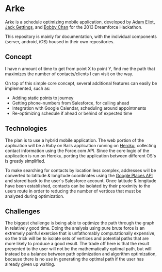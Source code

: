 Arke
====
Arke is a schedule optimizing mobile application, developed by [Adam Eliot](http://adam.eliot.ca), [Jack Gettings](http://www.JGets.com), and [Bobby Chan](http://www.bobbychanblog.com) for the 2013 Dreamforce Hackathon.

This repository is mainly for documentation, with the individual components \(server, android, iOS\) housed in their own repositories.

Concept
---
I have n amount of time to get from point X to point Y, find me the path that maximizes the number of contacts/clients I can visit on the way.  

On top of this simple core concept, several additional features can easily be implemented, such as:
* Adding static points to journey
* Getting phone-numbers from Salesforce, for calling ahead
* Integration with Google Calendar, scheduling around appointments
* Re-optimizing schedule if ahead or behind of expected time


Technologies
------------
The plan is to use a hybrid mobile application. The web portion of the application will be a Ruby on Rails application running on [Heroku](http://www.heroku.com), collecting contact information using the Force.com API. Since the core logic of the application is run on Heroku, porting the application between different OS's is greatly simplified.

To make searching for contacts by location less complex, addresses will be converted to latitude & longitude coordinates using the [Google Places API](https://developers.google.com/places/) and stored back to the user's Salesforce account. Once latitude & longitude have been established, contacts can be isolated by their proximity to the users route in order to reducing the number of vertices that must be analyzed during optimization.

Challenges
-----------
The biggest challenge is being able to optimize the path through the graph in relatively good time. Doing the analysis using pure brute force is an extremely painful exercise that is unfathomably computationally expensive, so the trick will be to isolate sets of vertices and potential paths that are more likely to produce a good result. The trade off here is that the result presented to the user will not be the mathematically optimal path, but will instead be a balance between path optimization and algorithm optimization, because there is no use in generating the optimal path if the user has already given up waiting.
